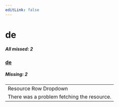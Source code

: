 ```yaml
---
editLink: false
---
```


# de

##### All missed: 2


### [de](https://github.com/Laravel-Lang/lang/blob/main/locales/de/de.json)

##### Missing: 2

<table >
<tr><td align="left" >
Resource Row Dropdown
</td>
</tr>
<tr><td align="left" >
There was a problem fetching the resource.
</td>
</tr>

</table>


